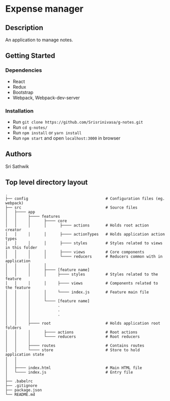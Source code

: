 # Expense manager

## Description

An application to manage notes.

## Getting Started

### Dependencies

- React
- Redux
- Bootstrap
- Webpack, Webpack-dev-server

### Installation

- Run `git clone https://github.com/Srisrinivasa/g-notes.git`
- Run `cd g-notes/`
- Run `npm install` or `yarn install`
- Run `npm start` and open `localhost:3000` in browser

## Authors

Sri Sathwik

## Top level directory layout

    .
    ├── config                                  # Configuration files (eg. webpack)
    ├── src                                     # Source files
    │   ├──── app
    │   │     ├──── features
    │   │     │      ├──── core
    │   │     │      │      ├──── actions       # Holds root action creator
    │   │     │      │      ├──── actionTypes   # Holds application action types
    │   │     │      │      ├──── styles        # Styles related to views in this folder
    │   │     │      │      ├──── views         # Core components
    │   │     │      │      └──── reducers      # Reducers common with in application
    │   │     │      │
    │   │     │      ├──── [feature name]
    │   │     │      │     ├──── styles         # Styles related to the feature
    │   │     │      │     ├──── views          # Components related to the feature
    │   │     │      │     └──── index.js       # Feature main file
    │   │     │      │
    │   │     │      └──── [feature name]
    │   │     │            .
    │   │     │            .
    │   │     │            .
    │   │     │
    │   │     ├──── root                        # Holds application root folders
    │   │     │      ├──── actions              # Root actions
    │   │     │      └──── reducers             # Root reducers
    │   │     │
    │   │     ├──── routes                      # Contains routes
    │   │     └──── store                       # Store to hold application state
    │   │
    │   │
    │   ├──── index.html                        # Main HTML file
    │   └──── index.js                          # Entry file
    │
    ├── .babelrc
    ├── .gitignore
    ├── package.json
    └── README.md